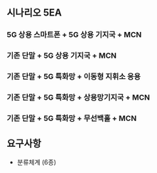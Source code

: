 ## 시나리오 5EA
### 5G 상용 스마트폰 + 5G 상용 기지국 + MCN
### 기존 단말 + 5G 상용 기지국 + MCN
### 기존 단말 + 5G 특화망 + 이동형 지휘소 응용
### 기존 단말 + 5G 특화망 + 상용망기지국 + MCN
### 기존 단말 + 5G 특화망 + 무선백홀 + MCN

## 요구사항
- 분류체계 (6종)

